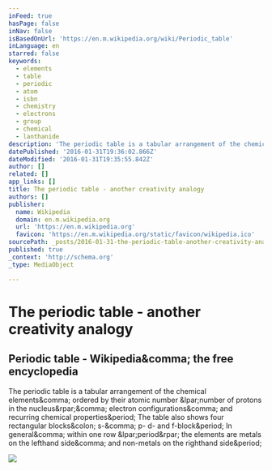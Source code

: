 ```yaml
---
inFeed: true
hasPage: false
inNav: false
isBasedOnUrl: 'https://en.m.wikipedia.org/wiki/Periodic_table'
inLanguage: en
starred: false
keywords:
  - elements
  - table
  - periodic
  - atom
  - isbn
  - chemistry
  - electrons
  - group
  - chemical
  - lanthanide
description: 'The periodic table is a tabular arrangement of the chemical elements, ordered by their atomic number (number of protons in the nucleus), electron configurations, and recurring chemical properties. The table also shows four rectangular blocks: s-, p- d- and f-block. In general, within one row (period) the elements are metals on the lefthand side, and non-metals on the righthand side.'
datePublished: '2016-01-31T19:36:02.866Z'
dateModified: '2016-01-31T19:35:55.842Z'
author: []
related: []
app_links: []
title: The periodic table - another creativity analogy
authors: []
publisher:
  name: Wikipedia
  domain: en.m.wikipedia.org
  url: 'https://en.m.wikipedia.org'
  favicon: 'https://en.m.wikipedia.org/static/favicon/wikipedia.ico'
sourcePath: _posts/2016-01-31-the-periodic-table-another-creativity-analogy.md
published: true
_context: 'http://schema.org'
_type: MediaObject

---
```

# The periodic table - another creativity analogy

<article style=""><h1>Periodic table - Wikipedia&amp;comma; the free encyclopedia</h1><p>The periodic table is a tabular arrangement of the chemical elements&amp;comma; ordered by their atomic number &amp;lpar;number of protons in the nucleus&amp;rpar;&amp;comma; electron configurations&amp;comma; and recurring chemical properties&amp;period; The table also shows four rectangular blocks&amp;colon; s-&amp;comma; p- d- and f-block&amp;period; In general&amp;comma; within one row &amp;lpar;period&amp;rpar; the elements are metals on the lefthand side&amp;comma; and non-metals on the righthand side&amp;period;</p><img src="https://upload.wikimedia.org/wikipedia/commons/thumb/3/3d/Discovery_of_chemical_elements.svg/500px-Discovery_of_chemical_elements.svg.png" /></article>